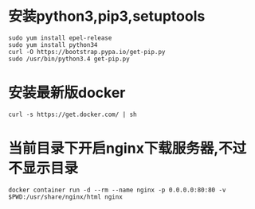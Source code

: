 # 安装python3,pip3,setuptools
```shell
sudo yum install epel-release
sudo yum install python34
curl -O https://bootstrap.pypa.io/get-pip.py
sudo /usr/bin/python3.4 get-pip.py
```

# 安装最新版docker
```shell
curl -s https://get.docker.com/ | sh
```

# 当前目录下开启nginx下载服务器,不过不显示目录
```
docker container run -d --rm --name nginx -p 0.0.0.0:80:80 -v $PWD:/usr/share/nginx/html nginx
```
